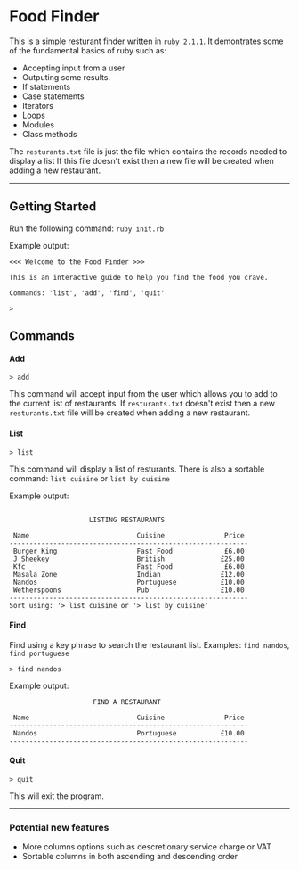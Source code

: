 # Food Finder

This is a simple resturant finder written in `ruby 2.1.1`. It demontrates some of the fundamental basics of ruby such as:

* Accepting input from a user
* Outputing some results.
* If statements
* Case statements
* Iterators
* Loops
* Modules
* Class methods

The `resturants.txt` file is just the file which contains the records needed to display a list
If this file doesn't exist then a new file will be created when adding a new restaurant.

***

## Getting Started

Run the following command: `ruby init.rb`

Example output:
```
<<< Welcome to the Food Finder >>>

This is an interactive guide to help you find the food you crave.

Commands: 'list', 'add', 'find', 'quit'

>
```

## Commands

#### Add
`> add`

This command will accept input from the user which allows you to add to the current list of restaurants.
If `resturants.txt` doesn't exist then a new `resturants.txt` file will be created when adding a new restaurant.


#### List
`> list`

This command will display a list of resturants.
There is also a sortable command: `list cuisine` or `list by cuisine`

Example output:
```

                    LISTING RESTAURANTS

 Name                           Cuisine               Price
------------------------------------------------------------
 Burger King                    Fast Food             £6.00
 J Sheekey                      British              £25.00
 Kfc                            Fast Food             £6.00
 Masala Zone                    Indian               £12.00
 Nandos                         Portuguese           £10.00
 Wetherspoons                   Pub                  £10.00
------------------------------------------------------------
Sort using: '> list cuisine or '> list by cuisine'
```

#### Find

Find using a key phrase to search the restaurant list.
Examples: `find nandos`, `find portuguese`

`> find nandos`

Example output:
```
                     FIND A RESTAURANT

 Name                           Cuisine               Price
------------------------------------------------------------
 Nandos                         Portuguese           £10.00
------------------------------------------------------------
```

#### Quit

`> quit`

This will exit the program.

***

### Potential new features

* More columns options such as descretionary service charge or VAT
* Sortable columns in both ascending and descending order
